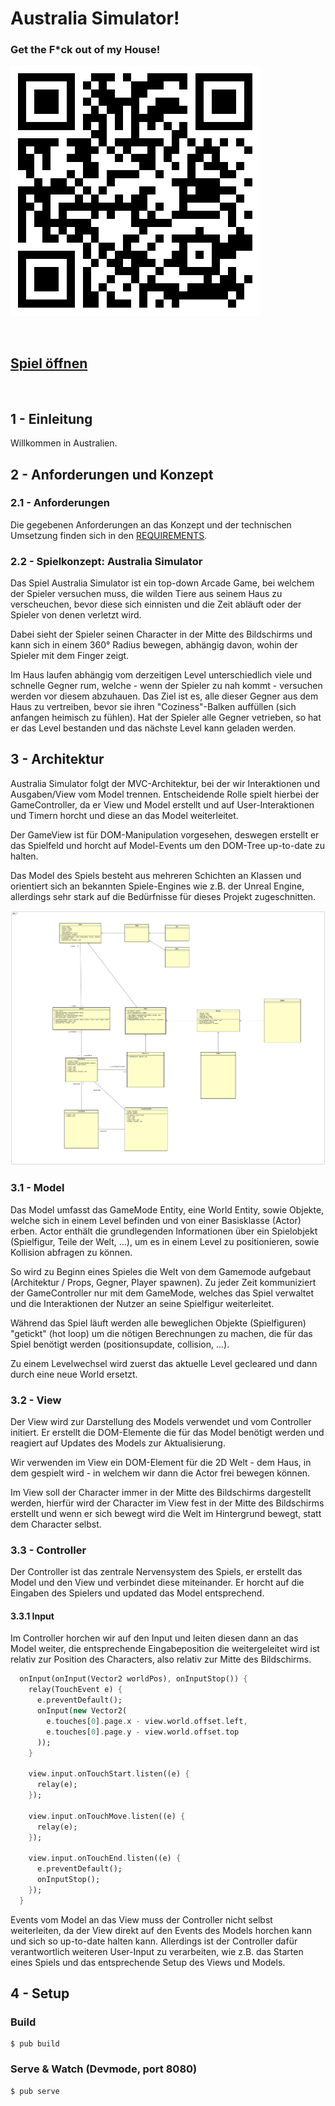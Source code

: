 
# Australia Simulator!
### Get the F*ck out of my House!

![Game](./docs/qrcode.png)

&nbsp;

## [Spiel öffnen](https://izedx.github.io/australia-simulator/build/web)

&nbsp;

## 1 - Einleitung

Willkommen in Australien.

## 2 - Anforderungen und Konzept

### 2.1 - Anforderungen

Die gegebenen Anforderungen an das Konzept und der technischen Umsetzung finden sich in den [REQUIREMENTS](./docs/REQUIREMENTS.md).

### 2.2 - Spielkonzept: Australia Simulator

Das Spiel Australia Simulator ist ein top-down Arcade Game, bei welchem der Spieler versuchen muss, die wilden Tiere aus seinem Haus zu verscheuchen, bevor diese sich einnisten und die Zeit abläuft oder der Spieler von denen verletzt wird. 

Dabei sieht der Spieler seinen Character in der Mitte des Bildschirms und kann sich in einem 360° Radius bewegen, abhängig davon, wohin der Spieler mit dem Finger zeigt. 

Im Haus laufen abhängig vom derzeitigen Level unterschiedlich viele und schnelle Gegner rum, welche - wenn der Spieler zu nah kommt - versuchen werden vor diesem abzuhauen. Das Ziel ist es, alle dieser Gegner aus dem Haus zu vertreiben, bevor sie ihren "Coziness"-Balken auffüllen (sich anfangen heimisch zu fühlen). Hat der Spieler alle Gegner vetrieben, so hat er das Level bestanden und das nächste Level kann geladen werden.

## 3 - Architektur

Australia Simulator folgt der MVC-Architektur, bei der wir Interaktionen und Ausgaben/View vom Model trennen. Entscheidende Rolle spielt hierbei der GameController, da er View und Model erstellt und auf User-Interaktionen und Timern horcht und diese an das Model weiterleitet.

Der GameView ist für DOM-Manipulation vorgesehen, deswegen erstellt er das Spielfeld und horcht auf Model-Events um den DOM-Tree up-to-date zu halten.

Das Model des Spiels besteht aus mehreren Schichten an Klassen und orientiert sich an bekannten Spiele-Engines wie z.B. der Unreal Engine, allerdings sehr stark auf die Bedürfnisse für dieses Projekt zugeschnitten.

![UML-Diagramm](./docs/uml.jpg)

### 3.1 - Model

Das Model umfasst das GameMode Entity, eine World Entity, sowie Objekte, welche sich in einem Level befinden und von einer Basisklasse (Actor) erben. Actor enthält die grundlegenden Informationen über ein Spielobjekt (Spielfigur, Teile der Welt, ...), um es in einem Level zu positionieren, sowie Kollision abfragen zu können.

So wird zu Beginn eines Spieles die Welt von dem Gamemode aufgebaut (Architektur / Props, Gegner, Player spawnen). 
Zu jeder Zeit kommuniziert der GameController nur mit dem GameMode, welches das Spiel verwaltet und die Interaktionen der Nutzer an seine Spielfigur weiterleitet.

Während das Spiel läuft werden alle beweglichen Objekte (Spielfiguren) "getickt" (hot loop) um die nötigen Berechnungen zu machen, die für das Spiel benötigt werden (positionsupdate, collision, ...).

Zu einem Levelwechsel wird zuerst das aktuelle Level gecleared und dann durch eine neue World ersetzt.

### 3.2 - View

Der View wird zur Darstellung des Models verwendet und vom Controller initiert. Er erstellt die DOM-Elemente die für das Model benötigt werden und reagiert auf Updates des Models zur Aktualisierung.

Wir verwenden im View ein DOM-Element für die 2D Welt - dem Haus, in dem gespielt wird - in welchem wir dann die Actor frei bewegen können. 

Im View soll der Character immer in der Mitte des Bildschirms dargestellt werden, hierfür wird der Character im View fest in der Mitte des Bildschirms erstellt und wenn er sich bewegt wird die Welt im Hintergrund bewegt, statt dem Character selbst.

### 3.3 - Controller

Der Controller ist das zentrale Nervensystem des Spiels, er erstellt das Model und den View und verbindet diese miteinander. Er horcht auf die Eingaben des Spielers und updated das Model entsprechend.

#### 3.3.1 Input

Im Controller horchen wir auf den Input und leiten diesen dann an das Model weiter, die entsprechende Eingabeposition die weitergeleitet wird ist relativ zur Position des Characters, also relativ zur Mitte des Bildschirms.

```dart
  onInput(onInput(Vector2 worldPos), onInputStop()) {
    relay(TouchEvent e) {
      e.preventDefault();
      onInput(new Vector2(
        e.touches[0].page.x - view.world.offset.left, 
        e.touches[0].page.y - view.world.offset.top
      ));
    }

    view.input.onTouchStart.listen((e) {
      relay(e);
    });

    view.input.onTouchMove.listen((e) {
      relay(e);
    });

    view.input.onTouchEnd.listen((e) {
      e.preventDefault();
      onInputStop();
    });
  }
```

Events vom Model an das View muss der Controller nicht selbst weiterleiten, da der View direkt auf den Events des Models horchen kann und sich so up-to-date halten kann. Allerdings ist der Controller dafür verantwortlich weiteren User-Input zu verarbeiten, wie z.B. das Starten eines Spiels und das entsprechende Setup des Views und Models.

## 4 - Setup

### Build
```
$ pub build
```

### Serve & Watch (Devmode, port 8080)
```
$ pub serve
```